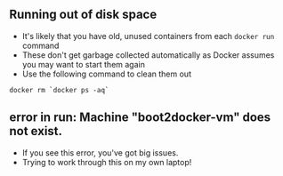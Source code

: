 ## Running out of disk space
* It's likely that you have old, unused containers from each `docker run` command
* These don't get garbage collected automatically as Docker assumes you may want to start them again
* Use the following command to clean them out
```
docker rm `docker ps -aq`
```

## error in run: Machine "boot2docker-vm" does not exist.
* If you see this error, you've got big issues.  
* Trying to work through this on my own laptop!

